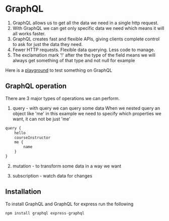 # GraphQL

1. GraphQL allows us to get all the data we need in a single http request.
2. With GraphQL we can get only specific data we need which means it will all works faster.
3. GraphQL creates fast and flexible APIs, giving clients complete control to ask for just the data they need.
4. Fewer HTTP requests. Flexible data querying. Less code to manage.
5. The exclamation mark '!' after the the type of the field means we will always get something of that type and not null for example

Here is a [playground](https://graphql-demo.mead.io/) to test something on GraphQL

## GraphQL operation

There are 3 major types of operations we can perform.
1. query - with query we can query some data
When we nested query an object like 'me' in this example we need to specify which properties we want, it can not be just 'me'

```javascript
query {
    hello
    courseInstructor
    me {
        name
    }
}
```

2. mutation - to transform some data in a way we want

3. subscription - watch data for changes

## Installation

To install GraphQL and GraphQL for express run the following

```javascript
npm install graphql express-graphql
```
